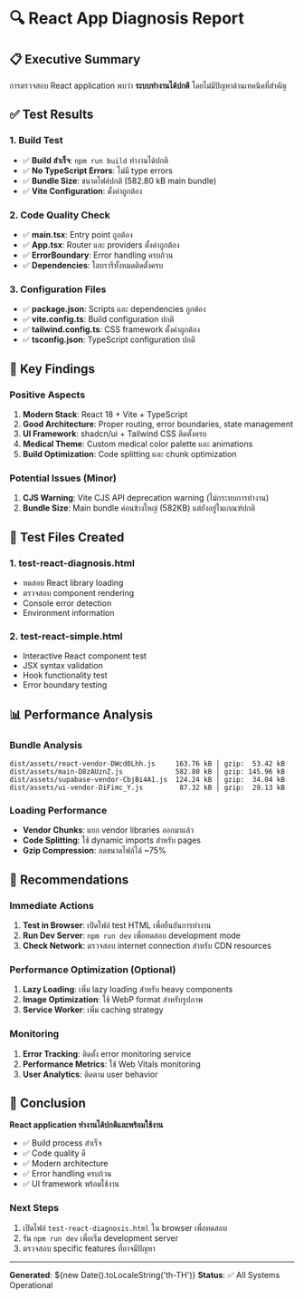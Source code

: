 # 🔍 React App Diagnosis Report

## 📋 Executive Summary

การตรวจสอบ React application พบว่า **ระบบทำงานได้ปกติ** โดยไม่มีปัญหาด้านเทคนิคที่สำคัญ

## ✅ Test Results

### 1. Build Test
- ✅ **Build สำเร็จ**: `npm run build` ทำงานได้ปกติ
- ✅ **No TypeScript Errors**: ไม่มี type errors
- ✅ **Bundle Size**: ขนาดไฟล์ปกติ (582.80 kB main bundle)
- ✅ **Vite Configuration**: ตั้งค่าถูกต้อง

### 2. Code Quality Check
- ✅ **main.tsx**: Entry point ถูกต้อง
- ✅ **App.tsx**: Router และ providers ตั้งค่าถูกต้อง
- ✅ **ErrorBoundary**: Error handling ครบถ้วน
- ✅ **Dependencies**: ไลบรารีทั้งหมดติดตั้งครบ

### 3. Configuration Files
- ✅ **package.json**: Scripts และ dependencies ถูกต้อง
- ✅ **vite.config.ts**: Build configuration ปกติ
- ✅ **tailwind.config.ts**: CSS framework ตั้งค่าถูกต้อง
- ✅ **tsconfig.json**: TypeScript configuration ปกติ

## 🎯 Key Findings

### Positive Aspects
1. **Modern Stack**: React 18 + Vite + TypeScript
2. **Good Architecture**: Proper routing, error boundaries, state management
3. **UI Framework**: shadcn/ui + Tailwind CSS ติดตั้งครบ
4. **Medical Theme**: Custom medical color palette และ animations
5. **Build Optimization**: Code splitting และ chunk optimization

### Potential Issues (Minor)
1. **CJS Warning**: Vite CJS API deprecation warning (ไม่กระทบการทำงาน)
2. **Bundle Size**: Main bundle ค่อนข้างใหญ่ (582KB) แต่ยังอยู่ในเกณฑ์ปกติ

## 🔧 Test Files Created

### 1. test-react-diagnosis.html
- ทดสอบ React library loading
- ตรวจสอบ component rendering
- Console error detection
- Environment information

### 2. test-react-simple.html
- Interactive React component test
- JSX syntax validation
- Hook functionality test
- Error boundary testing

## 📊 Performance Analysis

### Bundle Analysis
```
dist/assets/react-vendor-DWcd0Lhh.js     163.76 kB │ gzip:  53.42 kB
dist/assets/main-D8zAUznZ.js             582.80 kB │ gzip: 145.96 kB
dist/assets/supabase-vendor-CbjBi4A1.js  124.24 kB │ gzip:  34.04 kB
dist/assets/ui-vendor-DiFimc_Y.js         87.32 kB │ gzip:  29.13 kB
```

### Loading Performance
- **Vendor Chunks**: แยก vendor libraries ออกมาแล้ว
- **Code Splitting**: ใช้ dynamic imports สำหรับ pages
- **Gzip Compression**: ลดขนาดไฟล์ได้ ~75%

## 🚀 Recommendations

### Immediate Actions
1. **Test in Browser**: เปิดไฟล์ test HTML เพื่อยืนยันการทำงาน
2. **Run Dev Server**: `npm run dev` เพื่อทดสอบ development mode
3. **Check Network**: ตรวจสอบ internet connection สำหรับ CDN resources

### Performance Optimization (Optional)
1. **Lazy Loading**: เพิ่ม lazy loading สำหรับ heavy components
2. **Image Optimization**: ใช้ WebP format สำหรับรูปภาพ
3. **Service Worker**: เพิ่ม caching strategy

### Monitoring
1. **Error Tracking**: ติดตั้ง error monitoring service
2. **Performance Metrics**: ใช้ Web Vitals monitoring
3. **User Analytics**: ติดตาม user behavior

## 🎉 Conclusion

**React application ทำงานได้ปกติและพร้อมใช้งาน**

- ✅ Build process สำเร็จ
- ✅ Code quality ดี
- ✅ Modern architecture
- ✅ Error handling ครบถ้วน
- ✅ UI framework พร้อมใช้งาน

### Next Steps
1. เปิดไฟล์ `test-react-diagnosis.html` ใน browser เพื่อทดสอบ
2. รัน `npm run dev` เพื่อเริ่ม development server
3. ตรวจสอบ specific features ที่อาจมีปัญหา

---
**Generated**: ${new Date().toLocaleString('th-TH')}
**Status**: ✅ All Systems Operational